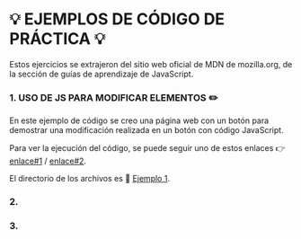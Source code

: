 # :bulb: EJEMPLOS DE CÓDIGO DE PRÁCTICA :bulb:

Estos ejercicios se extrajeron del sitio web oficial de MDN de mozilla.org, de la sección de guías de aprendizaje de JavaScript.

### 1. USO DE JS PARA MODIFICAR ELEMENTOS :pencil2:

En este ejemplo de código se creo una página web con un botón para demostrar una modificación realizada en un botón con código JavaScript.

Para ver la ejecución del código, se puede seguir uno de estos enlaces :point_right: [enlace#1](https://jsbin.com/qutizog/edit?html,js,output)  /  [enlace#2](https://developer.mozilla.org/en-US/play?id=3EFlY3F%2BGwjE4UGOLQl1UVDVOHBm1LpKkrjqp5QvvxE0Zak1kfUqx1nhIYrx3WanPKM2S4YRDLSU03PH).

El directorio de los archivos es :file_folder: [Ejemplo 1](button-sample).
### 2. 

### 3. 

